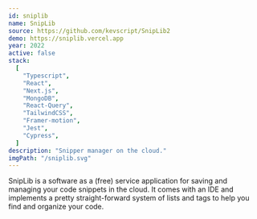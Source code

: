 ```yaml
---
id: sniplib
name: SnipLib
source: https://github.com/kevscript/SnipLib2
demo: https://sniplib.vercel.app
year: 2022
active: false
stack:
  [
    "Typescript",
    "React",
    "Next.js",
    "MongoDB",
    "React-Query",
    "TailwindCSS",
    "Framer-motion",
    "Jest",
    "Cypress",
  ]
description: "Snipper manager on the cloud."
imgPath: "/sniplib.svg"
---
```


SnipLib is a software as a (free) service application for saving and managing your code snippets in the cloud. It comes with an IDE and implements a pretty straight-forward system of lists and tags to help you find and organize your code.

